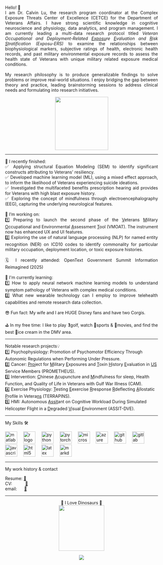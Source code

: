 <p align="justify">Hello! 👋 <br>I am Dr. Calvin Lu, the research program coordinator at the Complex Exposure Threats Center of Excellence (CETCE) for the Department of Veterans Affairs. I have strong scientific knowledge in cognitive neuroscience and physiology, data analytics, and program management. I am currently leading a multi-data research protocol titled <i>Veteran Occupational and Deployment-Related <ins>Exposu</ins>re <ins>E</ins>valuation and <ins>R</ins>isk <ins>S</ins>tratification (Exposu-ERS)</i> to examine the relationships between biophysiological markers, subjective ratings of health, electronic health records, and past military environmental exposure records to assess the health state of Veterans with unique military related exposure medical conditions.   
<br><br>
My research philosophy is to produce generalizable findings to solve problems or improve real-world situations. I enjoy bridging the gap between theory and practice, leading brainstorming sessions to address clinical needs and formulating into research initiatives. 


<p align="center">
<img align="center" height="175" src="https://rapunzelscrafts.wordpress.com/wp-content/uploads/2014/09/figment.jpg"/>
</div>
<hr>


<p align="justify">
  🧠 I recently finished:<br>
  ✅ Applying structural Equation Modeling (SEM) to identify significant constructs attributing to Veterans' resiliency. <br>
  ✅ Developed machine learning model (ML), using a mixed effect approach, to inform the likelihood of Veterans experiencing suicide ideations. <br>
  ✅ Investigated the multifaceted benefits prescription hearing aid provides for Veterans with high blast exposure history.  <br>
  ✅ Exploring the concept of mindfulness through electroencephalography (EEG), capturing the underlying neurological features. <br>
  <br>
  🚀 I’m working on: <br>
  1️⃣ Preparing to launch the second phase of the <ins>V</ins>eterans <ins>M</ins>ilitary <ins>O</ins>ccupational and Environmental <ins>A</ins>ssessment <ins>T</ins>ool (VMOAT). The instrument now has enhanced UX and UI features. <br>
  2️⃣ Exploring the use of natural language processing (NLP) for named entity recognition (NER) on ICD10 codes to identify commonality for particular military occupation, deployment location, or toxic exposure histories. <br>
  <br>
  🗓️ I recently attended: OpenText Government Summit Information Reimagined (2025)<br>
  <br>
  💭 I'm currently learning: <br>
  1️⃣ How to apply neural network machine learning models to understand symptom pathology of Veterans with complex medical conditions.<br>
  2️⃣ What new wearable technology can I employ to improve telehealth capabilities and remote research data collection.<br>
  <br>
  😎 Fun fact: My wife and I are HUGE Disney fans and have two Corgis.<br><br>
  ⛳ In my free time: I like to play 🏌golf, watch 🏈sports & 🎥movies, and find the best 🍦ice cream in the DMV area.<br>
<hr>
<p align="left">Notable research projects💡<br>
1️⃣ Psychophysiology: Promotion of Psychomotor Efficiency Through Autonomic Regulations when Performing Under Pressure. <br>
2️⃣ Cancer: <ins>Pro</ins>ject for <ins>M</ins>ilitary <ins>E</ins>xposures and <ins>T</ins>oxin <ins>H</ins>istory <ins>E</ins>valuation in <ins>US</ins> Service Members (PROMETHEUS).<br>
3️⃣ Intervention: <ins>C</ins>hinese <ins>A</ins>cupuncture and <ins>M</ins>indfulness for sleep, Health Function, and Quality of Life in Veterans with Gulf War Illness (CAM).<br>
4️⃣ Exercise Physiology: <ins>T</ins>esting <ins>E</ins>exercise <ins>R</ins>response <ins>R</ins>deflecting <ins>A</ins>llostatic <ins>P</ins>rofile in Vetera<ins>ns</ins> (TERRAPINS).<br>
5️⃣ HMI: Autonomous <ins>Assit</ins>ant on Cognitive Workload During Simulated Helicopter Flight in a <ins>D</ins>egraded <ins>V</ins>isual <ins>E</ins>nvironment (ASSIT-DVE). <br>
<hr>
<p align="left">My Skills 🛠</p>
<div align="left">
    <img src="https://skillicons.dev/icons?i=matlab" height="40" alt="matlab logo"  />
  <img width="12" />
  <img src="https://img.shields.io/badge/R-276DC3?logo=r&logoColor=white&style=for-the-badge" height="40" alt="r logo"  />
  <img width="12" />
  <img src="https://img.shields.io/badge/Python-3776AB?logo=python&logoColor=white&style=for-the-badge" height="40" alt="python logo"  />
  <img width="12" />
  <img src="https://img.shields.io/badge/PyTorch-EE4C2C?logo=pytorch&logoColor=white&style=for-the-badge" height="40" alt="pytorch logo"  />
  <img width="12" />
  <img src="https://img.shields.io/badge/Microsoft SQL Server-CC2927?logo=microsoftsqlserver&logoColor=white&style=for-the-badge" height="40" alt="microsoftsqlserver logo"  />
  <img width="12" />
  <img src="https://img.shields.io/badge/Microsoft Azure-0078D4?logo=microsoftazure&logoColor=white&style=for-the-badge" height="40" alt="azure logo"  />
  <img width="12" />
  <img src="https://img.shields.io/badge/GitHub-181717?logo=github&logoColor=white&style=for-the-badge" height="40" alt="github logo"  />
  <img width="12" />
  <img src="https://img.shields.io/badge/GitLab-FC6D26?logo=gitlab&logoColor=black&style=for-the-badge" height="40" alt="gitlab logo"  />
  <img width="12" />
  <img src="https://img.shields.io/badge/JavaScript-F7DF1E?logo=javascript&logoColor=black&style=for-the-badge" height="40" alt="javascript logo"  />
  <img width="12" />
  <img src="https://img.shields.io/badge/HTML5-E34F26?logo=html5&logoColor=white&style=for-the-badge" height="40" alt="html5 logo"  />
  <img width="12" />
  <img src="https://img.shields.io/badge/LaTeX-008080?logo=latex&logoColor=white&style=for-the-badge" height="40" alt="latex logo"  />
  <img width="12" />
  <img src="https://img.shields.io/badge/Markdown-000000?logo=markdown&logoColor=white&style=for-the-badge" height="40" alt="markdown logo"  />
  <img width="12" />
</div>
<hr> 
<p align="justify">My work history & contact </p>

Resume: [📄](https://drive.google.com/file/d/146sUNwxtiTswX-VjBe7MyYKPzmmncgC_/view?usp=drive_link) <br>
CV: $~~~~~~~~~$ [📑](https://drive.google.com/file/d/1yba6Utbz-Nh60Z7Cs_Ra09VDN_ioidng/view?usp=drive_link) <br>
email: $~~~~$ [📧](mailto:lu.calvin91@gmail.com)
<hr>
<p align="center">
🦖 I Love Dinosaurs 🦕<br>
  <img height="150" src="https://storage.googleapis.com/gweb-uniblog-publish-prod/original_images/Dino_non-birthday_version.gif"/>

<div align="center">
  <img src="https://profile-counter.glitch.me/lucalvin91/count.svg?"  />
</div>

